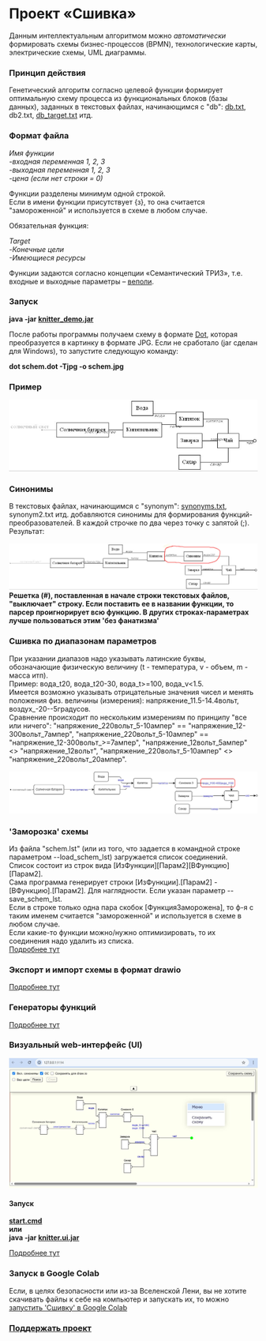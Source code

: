 # Проект «Сшивка»

Данным интеллектуальным алгоритмом можно *автоматически* формировать схемы бизнес-процессов (BPMN), технологические карты, электрические схемы, UML диаграммы.

### Принцип действия

Генетический алгоритм согласно целевой функции формирует оптимальную схему процесса из функциональных блоков (базы данных), заданных в текстовых файлах, начинающимся с "db": [db.txt](bin/db.txt), db2.txt, [db_target.txt](bin/db_target.txt) итд. 

### Формат файла


*Имя функции<br />
-входная переменная 1, 2, 3<br />
-выходная переменная 1, 2, 3<br />
-цена (если нет строки = 0)*

Функции разделены минимум одной строкой.<br />
Если в имени функции присутствует {з}, то она считается "замороженной" и используется в схеме в любом случае.<br />

Обязательная функция:

*Target<br />
-Конечные цели<br />
-Имеющиеся ресурсы*

Функции задаются согласно концепции «Семантический ТРИЗ», т.е. входные и выходные параметры – [веполи](https://dic.academic.ru/dic.nsf/ruwiki/837716 "веполи").

### Запуск
**java -jar [knitter_demo.jar](bin/knitter_demo.jar)**

После работы программы получаем схему в формате [Dot](https://graphviz.org/download/ "graphviz.org"), которая преобразуется в картинку в формате JPG. Если не сработало (jar сделан для Windows), то запустите следующую команду: 

**dot schem.dot -Tjpg -o schem.jpg**

### Пример
![](schem_new.jpg)<br />

### Синонимы
В текстовых файлах, начинающимся с "synonym": [synonyms.txt](bin/synonyms.txt), synonym2.txt итд. добавляются синонимы для формирования функций-преобразователей. В каждой строчке по два через точку с запятой (;).<br />
Результат:<br /> <br /> 
![](schem_synonyms.jpg)
**Решетка (#), поставленная в начале строки текстовых файлов, "выключает" строку. Если поставить ее в названии функции, то парсер проигнорирует всю функцию. В других строках-параметрах лучше пользоваться этим 'без фанатизма'**

### Сшивка по диапазонам параметров 
При указании диапазов надо указывать латинские буквы, обозначающие физическую величину (t - температура, v - объем, m - масса итп).<br />
Пример: вода_t20, вода_t20-30, вода_t>=100, вода_v<1.5.<br />
Имеется возможно указывать отрицательные значения чисел и менять положения физ. величины (измерения): напряжение_11.5-14.4вольт, воздух_-20--5градусов.<br />
Сравнение происходит по нескольким измерениям по принципу "все или ничего": "напряжение_220вольт_5-10ампер" == "напряжение_12-300вольт_7ампер", "напряжение_220вольт_5-10ампер" == "напряжение_12-300вольт_>=7ампер", "напряжение_12вольт_5ампер" <> "напряжение_12вольт", "напряжение_220вольт_5-10ампер" <> "напряжение_220вольт_20ампер".<br /><br /> 
![](schem_with_range.jpg)

### 'Заморозка' схемы
Из файла "schem.lst" (или из того, что задается в командной строке параметром --load_schem_lst) загружается список соединений.<br />
Список состоит из строк вида [ИзФункции][Парам2][ВФункцию][Парам2].<br />
Сама программа генерирует строки [ИзФункции].[Парам2] - [ВФункцию].[Парам2]. Для наглядности. Если указан параметр --save_schem_lst.<br />
Если в строке только одна пара скобок [ФункцияЗаморожена], то ф-я с таким именем считается "замороженной" и используется в схеме в любом случае.<br />
Если какие-то функции можно/нужно оптимизировать, то их соединения надо удалить из списка.<br />
[Подробнее тут](https://dzen.ru/a/ZYKc_JELISEhBpea)

### Экспорт и импорт схемы в формат drawio
[Подробнее тут](https://dzen.ru/a/ZYSbz6qN-jZtpBCk)

### Генераторы функций
[Подробнее тут](https://dzen.ru/a/ZZG7XbpjDQZT3QXP)

### Визуальный web-интерфейс (UI)
![](knitter.ui.jpg)
#### Запуск
**[start.cmd](start.cmd)<br />или<br />java -jar [knitter.ui.jar](knitter.ui.jar)**

[Подробнее тут](https://dzen.ru/a/ZaggU81dM0_3w754)

### Запуск в Google Colab
Если, в целях безопасности или из-за Вселенской Лени, вы не хотите скачивать файлы к себе на компьютер и запускать их, то можно [запустить 'Сшивку' в Google Colab](https://colab.research.google.com/github/maxzawalo/knitter/blob/main/knitter.ipynb)

### [Поддержать проект](https://yoomoney.ru/to/410011136228964)